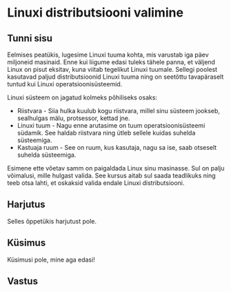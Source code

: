 ﻿# Linuxi distributsiooni valimine

## Tunni sisu

Eelmises peatükis, lugesime Linuxi tuuma kohta, mis varustab iga päev miljoneid masinaid. Enne kui liigume edasi tuleks tähele panna, et väljend Linux on pisut eksitav, kuna viitab tegelikut Linuxi tuumale. Sellegi poolest kasutavad paljud distributsioonid Linuxi tuuma ning on seetõttu tavapäraselt tuntud kui Linuxi operatsioonisüsteemid.

Linuxi süsteem on jagatud kolmeks põhiliseks osaks:

<ul>
<li>Riistvara - Siia hulka kuulub kogu riistvara, millel sinu süsteem jookseb, sealhulgas mälu, protsessor, kettad jne.</li>
<li>Linuxi tuum - Nagu enne arutasime on tuum operatsioonisüsteemi südamik. See haldab riistvara ning ütleb sellele kuidas suhelda süsteemiga.</li>
<li>Kastuaja ruum - See on ruum, kus kasutaja, nagu sa ise, saab otseselt suhelda süsteemiga.</li>
</ul>

Esimene ette võetav samm on paigaldada Linux sinu masinasse. Sul on palju võimalusi, mille hulgast valida. See kursus aitab sul saada teadlikuks ning teeb otsa lahti, et oskaksid valida endale Linuxi distributsiooni.

## Harjutus

Selles õppetükis harjutust pole.

## Küsimus

Küsimusi pole, mine aga edasi!

## Vastus  
